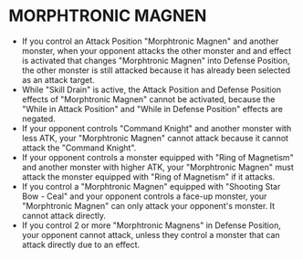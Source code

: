 
# MORPHTRONIC MAGNEN

*   If you control an Attack Position "Morphtronic Magnen" and another monster, when your opponent attacks the other monster and and effect is activated that changes "Morphtronic Magnen" into Defense Position, the other monster is still attacked because it has already been selected as an attack target.
*   While "Skill Drain" is active, the Attack Position and Defense Position effects of "Morphtronic Magnen" cannot be activated, because the "While in Attack Position" and "While in Defense Position" effects are negated.
*   If your opponent controls "Command Knight" and another monster with less ATK, your "Morphtronic Magnen" cannot attack because it cannot attack the "Command Knight".
*   If your opponent controls a monster equipped with "Ring of Magnetism" and another monster with higher ATK, your "Morphtronic Magnen" must attack the monster equipped with "Ring of Magnetism" if it attacks.
*   If you control a "Morphtronic Magnen" equipped with "Shooting Star Bow - Ceal" and your opponent controls a face-up monster, your "Morphtronic Magnen" can only attack your opponent's monster. It cannot attack directly.
*   If you control 2 or more "Morphtronic Magnens" in Defense Position, your opponent cannot attack, unless they control a monster that can attack directly due to an effect.

  